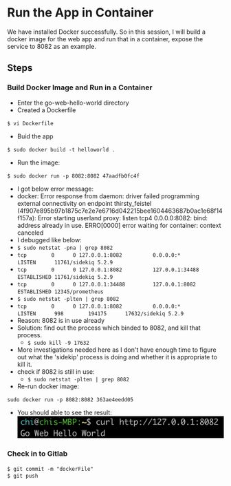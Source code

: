 # Run the App in Container
We have installed Docker successfully. So in this session, I will build a docker image for the web app and run that in a container, expose the service to 8082 as an example.
## Steps
### Build Docker Image and Run in a Container
- Enter the go-web-hello-world directory
- Created a Dockerfile
```
$ vi Dockerfile 
```
- Buid the app
```
$ sudo docker build -t helloworld .
```
- Run the image:
```
$ sudo docker run -p 8082:8082 47aadfb0fc4f
```
 - I got below error message:
 - docker: Error response from daemon: driver failed programming external connectivity on endpoint thirsty_feistel (4f907e895b97b1875c7e2e7e6716d042215bee1604463687b0ac1e68f14f157a): Error starting userland proxy: listen tcp4 0.0.0.0:8082: bind: address already in use.
ERRO[0000] error waiting for container: context canceled 
 - I debugged like below:
 - ``` $ sudo netstat -pna | grep 8082 ```
 - ``` tcp        0      0 127.0.0.1:8082          0.0.0.0:*               LISTEN      11761/sidekiq 5.2.9 ```
 - ``` tcp        0      0 127.0.0.1:8082          127.0.0.1:34488         ESTABLISHED 11761/sidekiq 5.2.9 ```
 - ``` tcp        0      0 127.0.0.1:34488         127.0.0.1:8082          ESTABLISHED 12345/prometheus ```
 - ``` $ sudo netstat -plten | grep 8082 ```
 - ``` tcp        0      0 127.0.0.1:8082          0.0.0.0:*               LISTEN      998        194175      17632/sidekiq 5.2.9 ```
 - Reason: 8082 is in use already
 - Solution: find out the process which binded to 8082, and kill that process.
    - ``` $ sudo kill -9 17632 ```
 - More investigations needed here as I don't have enough time to figure out what the 'sidekip' process is doing and whether it is appropriate to kill it.
 - check if 8082 is still in use:
    - ``` $ sudo netstat -plten | grep 8082 ```
- Re-run docker image:
```
sudo docker run -p 8082:8082 363ae4eedd05
```
- You should able to see the result:
![re](../images/re.png)

### Check in to Gitlab
```
$ git commit -m "dockerFile"
$ git push
```

